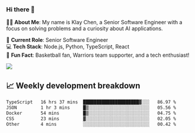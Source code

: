 ### Hi there 👋

👨‍💻 **About Me**: My name is Klay Chen, a Senior Software Engineer with a focus on solving problems and a curiosity about AI applications.

💼 **Current Role**: Senior Software Engineer  
💻 **Tech Stack**: Node.js, Python, TypeScript, React  
🏀 **Fun Fact**: Basketball fan, Warriors team supporter, and a tech enthusiast!

<img align="center" src="https://github-readme-stats.vercel.app/api?username=nameczz&show_icons=true&hide_title=true&theme=dracula" />

## 📈 Weekly development breakdown

<!--START_SECTION:waka-->

```txt
TypeScript   16 hrs 37 mins  █████████████████████▓░░░   86.97 %
JSON         1 hr 3 mins     █▒░░░░░░░░░░░░░░░░░░░░░░░   05.56 %
Docker       54 mins         █▒░░░░░░░░░░░░░░░░░░░░░░░   04.75 %
CSS          23 mins         ▓░░░░░░░░░░░░░░░░░░░░░░░░   02.05 %
Other        4 mins          ░░░░░░░░░░░░░░░░░░░░░░░░░   00.42 %
```

<!--END_SECTION:waka-->
